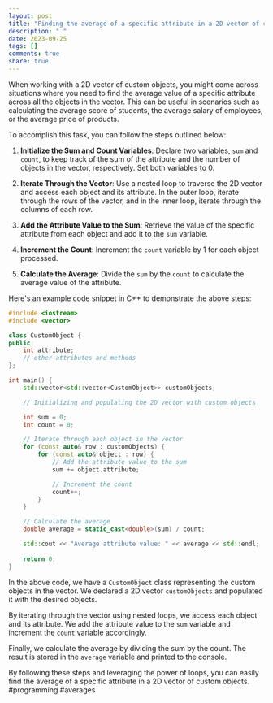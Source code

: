 ```yaml
---
layout: post
title: "Finding the average of a specific attribute in a 2D vector of custom objects"
description: " "
date: 2023-09-25
tags: []
comments: true
share: true
---
```


When working with a 2D vector of custom objects, you might come across situations where you need to find the average value of a specific attribute across all the objects in the vector. This can be useful in scenarios such as calculating the average score of students, the average salary of employees, or the average price of products.

To accomplish this task, you can follow the steps outlined below:

1. **Initialize the Sum and Count Variables**: Declare two variables, `sum` and `count`, to keep track of the sum of the attribute and the number of objects in the vector, respectively. Set both variables to 0.

2. **Iterate Through the Vector**: Use a nested loop to traverse the 2D vector and access each object and its attribute. In the outer loop, iterate through the rows of the vector, and in the inner loop, iterate through the columns of each row.

3. **Add the Attribute Value to the Sum**: Retrieve the value of the specific attribute from each object and add it to the `sum` variable.

4. **Increment the Count**: Increment the `count` variable by 1 for each object processed.

5. **Calculate the Average**: Divide the `sum` by the `count` to calculate the average value of the attribute.

Here's an example code snippet in C++ to demonstrate the above steps:

```cpp
#include <iostream>
#include <vector>

class CustomObject {
public:
    int attribute;
    // other attributes and methods
};

int main() {
    std::vector<std::vector<CustomObject>> customObjects;

    // Initializing and populating the 2D vector with custom objects

    int sum = 0;
    int count = 0;

    // Iterate through each object in the vector
    for (const auto& row : customObjects) {
        for (const auto& object : row) {
            // Add the attribute value to the sum
            sum += object.attribute;

            // Increment the count
            count++;
        }
    }

    // Calculate the average
    double average = static_cast<double>(sum) / count;

    std::cout << "Average attribute value: " << average << std::endl;
    
    return 0;
}
```

In the above code, we have a `CustomObject` class representing the custom objects in the vector. We declared a 2D vector `customObjects` and populated it with the desired objects.

By iterating through the vector using nested loops, we access each object and its attribute. We add the attribute value to the `sum` variable and increment the `count` variable accordingly.

Finally, we calculate the average by dividing the sum by the count. The result is stored in the `average` variable and printed to the console.

By following these steps and leveraging the power of loops, you can easily find the average of a specific attribute in a 2D vector of custom objects. #programming #averages